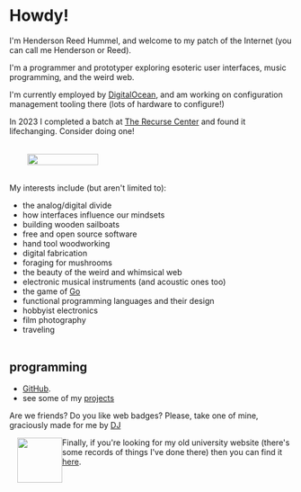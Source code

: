 <style>
.index-container {
    display: flex;
    align-items: start;
    margin-top: 2rem;
    margin-bottom: 2rem;
}
.index-interests {
    margin-right: 1rem;
    order: 0; /* place on the left */
}
.index-photo {
    float: right;
    width: 25vw;
    margin-left: 2rem;
    margin-bottom: 2rem;
    order:1
}

@media screen and (max-width: 62rem) {
.index-container {
    flex-direction: column;
}
.index-interests {
    order: 1;
}
.index-photo {
    width: 50%;
    float: left;
    order: 0; /* place above the bulleted list */
}
</style>
# Howdy!

I'm Henderson Reed Hummel, and welcome to my patch of the Internet (you can call me Henderson or Reed).

I'm a programmer and prototyper exploring esoteric user interfaces, music programming, and the weird web.

I'm currently employed by [DigitalOcean](https://digitalocean.com), and am working on configuration management tooling there (lots of hardware to configure!)

In 2023 I completed a batch at [The Recurse Center](https://recurse.com) and found it lifechanging. Consider doing one!

<div class="index-container" style="width: 100%; overflow: hidden">
<div class="index-interests">
My interests include (but aren't limited to):

* the analog/digital divide
* how interfaces influence our mindsets
* building wooden sailboats
* free and open source software
* hand tool woodworking
* digital fabrication
* foraging for mushrooms
* the beauty of the weird and whimsical web
* electronic musical instruments (and acoustic ones too)
* the game of [Go](https://en.wikipedia.org/wiki/Go_(game))
* functional programming languages and their design
* hobbyist electronics
* film photography
* traveling
</div>
<img src="/assets/hhummel-2020.jpg" class="index-photo">
</div>

## programming

- [GitHub](https://github.com/hendersonreed).
- see some of my [projects](/pages/projects/)

Are we friends? Do you like web badges? Please, take one of mine, graciously made for me by [DJ](https://dj-chase.com)

<img src="/assets/henderson-button.png" style="border: hidden; border-radius: 0; width: 5rem; float: left; margin-left: 1em; image-rendering: pixelated;">

Finally, if you're looking for my old university website (there's some records of things I've done there) then you can find it [here](/old-site/index.html).
